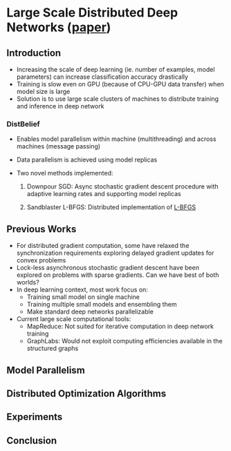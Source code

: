 # Large Scale Distributed Deep Networks ([paper](https://ai.google/research/pubs/pub40565))

## Introduction

* Increasing the scale of deep learning (ie. number of examples, model parameters) can increase classification accuracy drastically
* Training is slow even on GPU (because of CPU-GPU data transfer) when model size is large
* Solution is to use large scale clusters of machines to distribute training and inference in deep network

### DistBelief
* Enables model parallelism within machine (multithreading) and across machines (message passing)
* Data parallelism is achieved using model replicas
* Two novel methods implemented:

  1. Downpour SGD: Async stochastic gradient descent procedure with adaptive learning rates and supporting model replicas

  2. Sandblaster L-BFGS: Distributed implementation of [L-BFGS](https://en.wikipedia.org/wiki/Limited-memory_BFGS)

## Previous Works

* For distributed gradient computation, some have relaxed the synchronization requirements exploring delayed gradient updates for convex problems
* Lock-less asynchronous stochastic gradient descent have been explored on problems with sparse gradients. Can we have best of both worlds?
* In deep learning context, most work focus on:
    * Training small model on single machine
    * Training multiple small models and ensembling them
    * Make standard deep networks parallelizable
* Current large scale computational tools:
    * MapReduce: Not suited for iterative computation in deep network training
    * GraphLabs: Would not exploit computing efficiencies available in the structured graphs

## Model Parallelism

## Distributed Optimization Algorithms

## Experiments

## Conclusion
